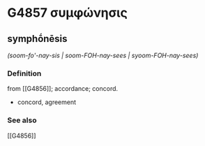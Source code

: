 # G4857 συμφώνησις

## symphṓnēsis

_(soom-fo'-nay-sis | soom-FOH-nay-sees | syoom-FOH-nay-sees)_

### Definition

from [[G4856]]; accordance; concord.

- concord, agreement

### See also

[[G4856]]

